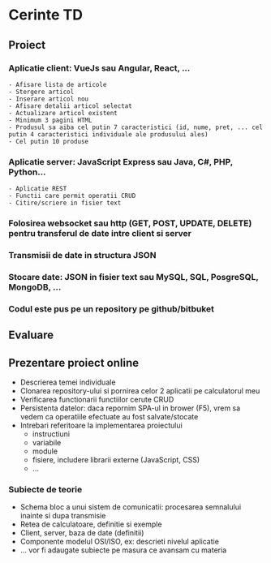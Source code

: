# Cerinte TD

## Proiect

### Aplicatie client: VueJs sau Angular, React, ...
    - Afisare lista de articole
    - Stergere articol
    - Inserare articol nou
    - Afisare detalii articol selectat
    - Actualizare articol existent
    - Minimum 3 pagini HTML
    - Produsul sa aiba cel putin 7 caracteristici (id, nume, pret, ... cel putin 4 caracteristici individuale ale produsului ales)
    - Cel putin 10 produse
### Aplicatie server: JavaScript Express sau Java, C#, PHP, Python...
    - Aplicatie REST
    - Functii care permit operatii CRUD
    - Citire/scriere in fisier text
### Folosirea websocket sau http (GET, POST, UPDATE, DELETE) pentru transferul de date intre client si server
### Transmisii de date in structura JSON
### Stocare date: JSON in fisier text sau MySQL, SQL, PosgreSQL, MongoDB, ...
### Codul este pus pe un repository pe github/bitbuket

## Evaluare

## Prezentare proiect online

- Descrierea temei individuale
- Clonarea repository-ului si pornirea celor 2 aplicatii pe calculatorul meu
- Verificarea functionarii functiilor cerute CRUD
- Persistenta datelor: daca repornim SPA-ul in brower (F5), vrem sa vedem ca operatiile efectuate au fost salvate/stocate
- Intrebari referitoare la implementarea proiectului 
    - instructiuni
    - variabile
    - module
    - fisiere, includere librarii externe (JavaScript, CSS)
    - ...
    
### Subiecte de teorie

- Schema bloc a unui sistem de comunicatii: procesarea semnalului inainte si dupa transmisie 
- Retea de calculatoare, definitie si exemple
- Client, server, baza de date (definitii)
- Componente modelul OSI/ISO, ex: descrieti nivelul aplicatie
- ... vor fi adaugate subiecte pe masura ce avansam cu materia
